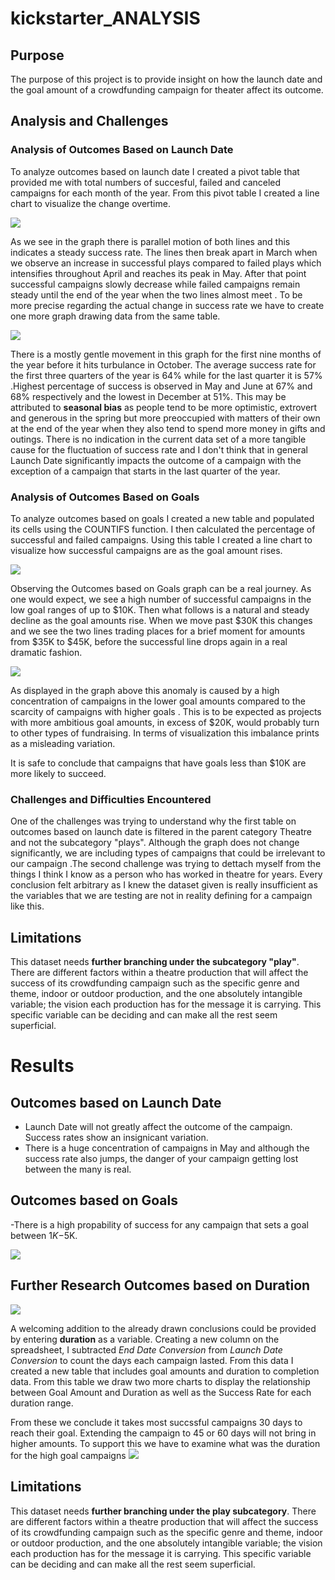 # kickstarter_ANALYSIS


## Purpose
The purpose of this project is to provide insight on how the launch date and the goal amount of a crowdfunding campaign for theater affect its outcome.  

## **Analysis and Challenges**

### **Analysis of Outcomes Based on Launch Date**


To analyze outcomes based on launch date I created a pivot table that provided me with total numbers of succesful, failed and canceled campaigns for each month of the year. From this pivot table I created a line chart to visualize the change overtime. 

![](png/Theater_Outcomes_vs_Launch.png)

 As we see in the graph there is parallel motion of both lines and this indicates a steady success rate. The lines then break apart in March when we observe an increase in successful plays compared to failed plays which intensifies throughout April and reaches its peak in May. After that point successful campaigns slowly decrease while failed campaigns remain steady until the end of the year when the two lines almost meet . To be more precise regarding the actual change in success rate we have to create one more graph drawing data from the same table.   
  
  ![](png/suc_launch.png)
  
  There is a mostly gentle movement in this graph for the first nine months of the year before it hits turbulance in October. The average success rate for the first three quarters of the year is 64% while for the last quarter it is 57% .Highest percentage of success is observed in May and June at 67% and 68% respectively and the lowest in December at 51%. This may be attributed to **seasonal bias** as people tend to be more optimistic, extrovert and generous in the spring but more preoccupied with matters of their own at the end of the year when they also tend to spend more money in gifts and outings. There is no indication in the current data set of a more tangible cause for the fluctuation of success rate and I don't think that in general Launch Date significantly impacts the outcome of a campaign with the exception of a campaign that starts in the last quarter of the year. 

### **Analysis of Outcomes Based on Goals**
To analyze outcomes based on goals I created a new table and populated its cells using the COUNTIFS function. I then calculated the percentage of successful and failed campaigns. Using this table I created a line chart to visualize how successful campaigns are as the goal amount rises. 

![](png/Outcomes_vs_Goals.png)

Observing the Outcomes based on Goals graph can be a real journey. As one would expect, we see a high number of successful campaigns in the low goal ranges of up to $10K. Then what follows is a natural and steady decline as the goal amounts rise. When we move past $30K this changes and we see the two lines trading places for a brief moment for amounts from $35K to $45K, before the successful line drops again in a real dramatic fashion. 

![](png/density.png)

As displayed in the graph above this anomaly is caused by a high concentration of campaigns in the lower goal amounts compared to the scarcity of campaigns with higher goals . This is to be expected as projects with more ambitious goal amounts, in excess of $20K, would probably turn to other types of fundraising. In terms of visualization this imbalance prints as a misleading variation. 

It is safe to conclude that campaigns that have goals less than $10K are more likely to succeed. 

### **Challenges and Difficulties Encountered**
One of the challenges was trying to understand why the first table on outcomes based on launch date is filtered in the parent category Theatre and not the subcategory "plays". Although the graph does not change significantly, we are including types of campaigns that could be irrelevant to our campaign .The second challenge was trying to dettach myself from the things I think I know as a person who has worked in theatre for years. Every conclusion felt arbitrary as I knew the dataset given is really insufficient as the variables that we are testing are not in reality defining for a campaign like this. 

## **Limitations**
This dataset needs **further branching under the subcategory "play"**. There are different factors within a theatre production that will affect the success of its crowdfunding campaign such as the specific genre and theme, indoor or outdoor production, and the one absolutely intangible variable; the vision each production has for the message it is carrying. This specific variable can be deciding and can make all the rest seem superficial. 
 

# **Results**

## **Outcomes based on Launch Date**
- Launch Date will not greatly affect the outcome of the campaign. Success rates show an insignicant variation. 
- There is a huge concentration of campaigns in May and although the success rate also jumps, the danger of your campaign getting lost between the many is real. 
 
 ## **Outcomes based on Goals**
 -There is a high propability of success for any campaign that sets a goal between $1K-$5K.
 
 ![](png/Outcomes_vs_Goals.png)




## **Further Research Outcomes based on Duration**

![](png/goal_time.png)

A welcoming addition to the already drawn conclusions could be provided by entering **duration** as a variable. Creating a new column on the spreadsheet, I subtracted *End Date Conversion* from *Launch Date Conversion* to count the days each campaign lasted. From this data I created a new table that includes goal amounts and duration to completion data. From this table we draw two more charts to display the relationship between Goal Amount and Duration as well as the Success Rate for each duration range. 

From these we conclude it takes most succssful campaigns 30 days to reach their goal. Extending the campaign to 45 or 60 days will not bring in higher amounts. To support this we have to examine what was the duration for the high goal campaigns
![](png/suc_time.png)


## **Limitations**
This dataset needs **further branching under the play subcategory**. There are different factors within a theatre production that will affect the success of its crowdfunding campaign such as the specific genre and theme, indoor or outdoor production, and the one absolutely intangible variable; the vision each production has for the message it is carrying. This specific variable can be deciding and can make all the rest seem superficial. 


